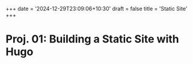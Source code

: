 +++
date = '2024-12-29T23:09:06+10:30'
draft = false
title = 'Static Site'
+++
# Proj. 01: Building a Static Site with Hugo 
